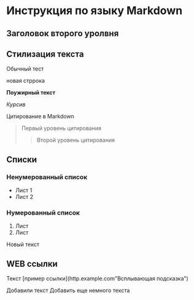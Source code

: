 # Инструкция по языку Markdown

## Заголовок второго уролвня
## Стилизация текста

Обычный тест

новая стррока

**Поужирный текст**

*Курсив*

Цитирование в Markdown
>Первый уровень цитирования 
>>Второй уровень цитирования

## Списки
### Ненумерованный список
* Лист 1
* Лист 2

### Нумерованный список
1. Лист 
2. Лист

Новый текст

## WEB ссылки
Текст [пример ссылки](http.example.com"Всплывающая подсказка")

Добавили текст
Добавить еще немного текста 
